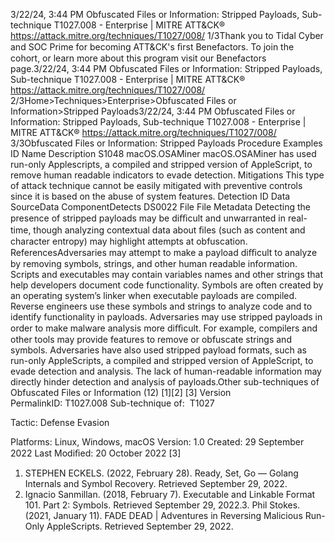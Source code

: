 3/22/24, 3:44 PM Obfuscated Files or Information: Stripped Payloads, Sub-technique T1027.008 - Enterprise | MITRE ATT&CK®
https://attack.mitre.org/techniques/T1027/008/ 1/3Thank you to Tidal Cyber and SOC Prime for becoming ATT&CK's ﬁrst Benefactors. To join the cohort, or learn more about this program visit our
Benefactors page.3/22/24, 3:44 PM Obfuscated Files or Information: Stripped Payloads, Sub-technique T1027.008 - Enterprise | MITRE ATT&CK®
https://attack.mitre.org/techniques/T1027/008/ 2/3Home>Techniques>Enterprise>Obfuscated Files or Information>Stripped Payloads3/22/24, 3:44 PM Obfuscated Files or Information: Stripped Payloads, Sub-technique T1027.008 - Enterprise | MITRE ATT&CK®
https://attack.mitre.org/techniques/T1027/008/ 3/3Obfuscated Files or Information: Stripped Payloads
Procedure Examples
ID Name Description
S1048 macOS.OSAMiner macOS.OSAMiner has used run-only Applescripts, a compiled and stripped version of AppleScript, to
remove human readable indicators to evade detection.
Mitigations
This type of attack technique cannot be easily mitigated with preventive controls since it is based on the abuse of system features.
Detection
ID Data SourceData ComponentDetects
DS0022 File File Metadata Detecting the presence of stripped payloads may be diﬃcult and unwarranted in real-time,
though analyzing contextual data about ﬁles (such as content and character entropy) may
highlight attempts at obfuscation.
ReferencesAdversaries may attempt to make a payload diﬃcult to analyze by removing symbols, strings, and other human readable information.
Scripts and executables may contain variables names and other strings that help developers document code functionality. Symbols are
often created by an operating system’s linker when executable payloads are compiled. Reverse engineers use these symbols and strings
to analyze code and to identify functionality in payloads.
Adversaries may use stripped payloads in order to make malware analysis more diﬃcult. For example, compilers and other tools may
provide features to remove or obfuscate strings and symbols. Adversaries have also used stripped payload formats, such as run-only
AppleScripts, a compiled and stripped version of AppleScript, to evade detection and analysis. The lack of human-readable information may
directly hinder detection and analysis of payloads.Other sub-techniques of Obfuscated Files or Information (12)
[1][2]
[3]
Version PermalinkID: T1027.008
Sub-technique of:  T1027

Tactic: Defense Evasion

Platforms: Linux, Windows, macOS
Version: 1.0
Created: 29 September 2022
Last Modiﬁed: 20 October 2022
[3]
1. STEPHEN ECKELS. (2022, February 28). Ready, Set, Go —
Golang Internals and Symbol Recovery. Retrieved September
29, 2022.
2. Ignacio Sanmillan. (2018, February 7). Executable and
Linkable Format 101. Part 2: Symbols. Retrieved September
29, 2022.3. Phil Stokes. (2021, January 11). FADE DEAD | Adventures in
Reversing Malicious Run-Only AppleScripts. Retrieved
September 29, 2022.